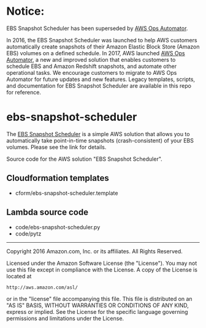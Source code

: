 # Notice:
EBS Snapshot Scheduler has been superseded by [AWS Ops Automator](https://aws.amazon.com/answers/infrastructure-management/ops-automator/).

In 2016, the EBS Snapshot Scheduler was launched to help AWS customers automatically create snapshots of their Amazon Elastic Block Store (Amazon EBS) volumes on a defined schedule. In 2017, AWS launched [AWS Ops Automator](https://aws.amazon.com/answers/infrastructure-management/ops-automator/), a new and improved solution that enables customers to schedule EBS and Amazon Redshift snapshots, and automate other operational tasks. We encourage customers to migrate to AWS Ops Automator for future updates and new features.
Legacy templates, scripts, and documentation for EBS Snapshot Scheduler are available in this repo for reference.

# ebs-snapshot-scheduler

The [EBS Snapshot Scheduler](https://aws.amazon.com/answers/infrastructure-management/ebs-snapshot-scheduler/) is a simple AWS solution that allows you to automatically take point-in-time snapshots (crash-consistent) of your EBS volumes. 
Please see the link for details.

Source code for the AWS solution "EBS Snapshot Scheduler". 

## Cloudformation templates

- cform/ebs-snapshot-scheduler.template

## Lambda source code

- code/ebs-snapshot-scheduler.py
- code/pytz

***

Copyright 2016 Amazon.com, Inc. or its affiliates. All Rights Reserved.

Licensed under the Amazon Software License (the "License"). You may not use this file except in compliance with the License. A copy of the License is located at

    http://aws.amazon.com/asl/

or in the "license" file accompanying this file. This file is distributed on an "AS IS" BASIS, WITHOUT WARRANTIES OR CONDITIONS OF ANY KIND, express or implied. See the License for the specific language governing permissions and limitations under the License.
